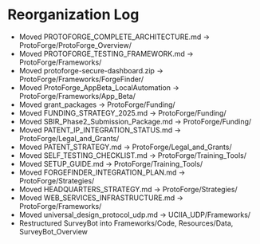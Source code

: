 # Reorganization Log

- Moved PROTOFORGE_COMPLETE_ARCHITECTURE.md -> ProtoForge/ProtoForge_Overview/
- Moved PROTOFORGE_TESTING_FRAMEWORK.md -> ProtoForge/Frameworks/
- Moved protoforge-secure-dashboard.zip -> ProtoForge/Frameworks/ForgeFinder/
- Moved ProtoForge_AppBeta_LocalAutomation -> ProtoForge/Frameworks/App_Beta/
- Moved grant_packages -> ProtoForge/Funding/
- Moved FUNDING_STRATEGY_2025.md -> ProtoForge/Funding/
- Moved SBIR_Phase2_Submission_Package.md -> ProtoForge/Funding/
- Moved PATENT_IP_INTEGRATION_STATUS.md -> ProtoForge/Legal_and_Grants/
- Moved PATENT_STRATEGY.md -> ProtoForge/Legal_and_Grants/
- Moved SELF_TESTING_CHECKLIST.md -> ProtoForge/Training_Tools/
- Moved SETUP_GUIDE.md -> ProtoForge/Training_Tools/
- Moved FORGEFINDER_INTEGRATION_PLAN.md -> ProtoForge/Strategies/
- Moved HEADQUARTERS_STRATEGY.md -> ProtoForge/Strategies/
- Moved WEB_SERVICES_INFRASTRUCTURE.md -> ProtoForge/Frameworks/
- Moved universal_design_protocol_udp.md -> UCIIA_UDP/Frameworks/
- Restructured SurveyBot into Frameworks/Code, Resources/Data, SurveyBot_Overview
